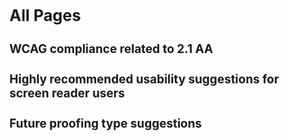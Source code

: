 # All Pages
## WCAG compliance related to 2.1 AA
## Highly recommended usability suggestions for screen reader users
## Future proofing type suggestions
